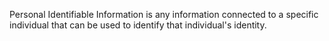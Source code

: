 Personal Identifiable Information is any information connected to a specific individual that can be used to identify that individual's identity.